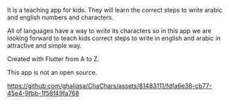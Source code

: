 It is a teaching app for kids.
They will learn the correct steps to write arabic and english numbers and characters.

All of languages have a way to write its characters so in this app we are looking forward to teach kids correct steps to write in english and arabic in attractive and simple way.

Created with Flutter from A to Z.

This app is not an open source.


https://github.com/ghaliasa/ChaChars/assets/81483111/fdfa6e36-cb77-45e4-9fbb-1f58f49fa768

